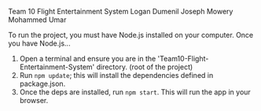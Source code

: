 Team 10 Flight Entertainment System
Logan Dumenil
Joseph Mowery
Mohammed Umar

To run the project, you must have Node.js installed on your computer. Once you have Node.js...

1. Open a terminal and ensure you are in the 'Team10-Flight-Entertainment-System' directory. (root of the project)
2. Run ```npm update```; this will install the dependencies defined in package.json.
3. Once the deps are installed, run ```npm start```. This will run the app in your browser.